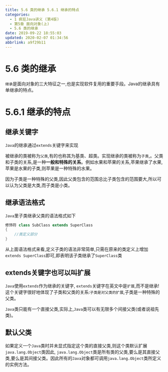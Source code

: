 ```yaml
---
title: 5.6 类的继承 5.6.1 继承的特点
categories: 
  - 1 疯狂Java讲义 (第4版)
  - 第5章 面向对象(上)
  - 5.6 类的继承
date: 2019-09-22 18:55:03
updated: 2020-02-07 01:34:56
abbrlink: a9f29b11
---
```

# 5.6 类的继承 #
`继承`是面向对象的三大特征之一,也是实现软件复用的重要手段。Java的继承具有单继承的特点。
# 5.6.1 继承的特点 #
## 继承关键字 ##
`Java`的继承通过`extends`关键字来实现

被继承的类被称为`父类`,有的也称其为基类、超类。实现继承的类被称为`子类`,。父类和子类的关系,是一种**一般和特殊的关系**。例如水果和苹果的关系,苹果继承了水果,苹果是水果的子类,则苹果是一种特殊的水果。

因为子类是一种特殊的父类,因此父类包含的范围总比子类包含的范围要大,所以可以认为父类是大类,而子类是小类。
## 继承语法格式 ##
`Java`里子类继承父类的语法格式如下
```java
修饰符 class SubClass extends SuperClass
{
    //类定义部分
}
```
从上面语法格式来看,定义子类的语法非常简单,只需在原来的类定义上增加`extends SuperClass`即可,即表明该子类继承了`SuperClass`类
## extends关键字也可以叫扩展 ##
`Java`使用`extends`作为继承的关键字, `extends`关键字在英文中是`扩展`,而不是继承!这个关键字很好地体现了子类和父类的关系:`子类是对父类的扩展`,子类是一种特殊的父类。

`Java`类只能有一个直接父类,实际上,`Java`类可以有无限多个间接父类(或者说祖先类)。
## 默认父类 ##
如果定义一个`Java`类时并未显式指定这个类的直接父类,则这个类默认扩展`java.lang.Object`类因此, `java.lang.Object`类是所有类的父类,要么是其直接父类,要么是其间接父类。因此所有的`Java`对象都可调用`java.lang.Object`类所定义的实例方法。
